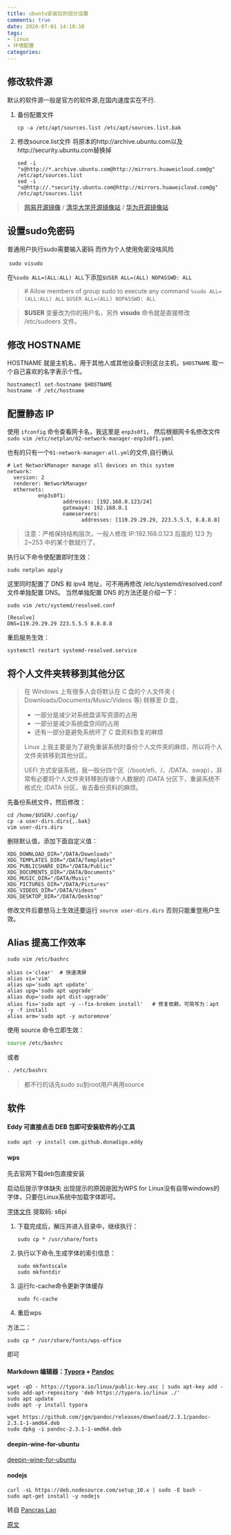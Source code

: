```yaml
---
title: ubuntu安装后的部分设置
comments: true
date: 2020-07-01 14:10:10
tags:
- linux
- 环境配置
categories:
---
```


## 修改软件源

默认的软件源一般是官方的软件源,在国内速度实在不行.

1. 备份配置文件

   ```
   cp -a /etc/apt/sources.list /etc/apt/sources.list.bak
   ```

2. 修改source.list文件 将原本的http://archive.ubuntu.com以及http://security.ubuntu.com替换掉

   ```  
   sed -i "s@http://*.archive.ubuntu.com@http://mirrors.huaweicloud.com@g"  /etc/apt/sources.list
   sed -i "s@http://.*security.ubuntu.com@http://mirrors.huaweicloud.com@g" /etc/apt/sources.list
   ```

> [网易开源镜像](https://mirrors.163.com/) /  [清华大学开源镜像站](https://mirrors.tuna.tsinghua.edu.cn/) / [华为开源镜像站](https://mirrors.huaweicloud.com/)



##  设置sudo免密码

普通用户执行sudo需要输入密码 而作为个人使用免密没啥风险

​	``` sudo visudo ```

在`%sudo ALL=(ALL:ALL) ALL`下添加`$USER ALL=(ALL) NOPASSWD: ALL`

> \# Allow members of group sudo to execute any command
> `%sudo ALL=(ALL:ALL) ALL`
> `$USER ALL=(ALL) NOPASSWD: ALL`

> **$USER** 变量改为你的用户名，另外 **visudo** 命令就是直接修改 /etc/sudoers 文件。



## 修改 HOSTNAME

HOSTNAME 就是主机名，用于其他人或其他设备识别这台主机，`$HOSTNAME` 取一个自己喜欢的名字表示个性。

```
hostnamectl set-hostname $HOSTNAME
hostname -F /etc/hostname
```



## 配置静态 IP

使用 `ifconfig` 命令查看网卡名，我这里是 `enp3s0f1`，
然后根据网卡名修改文件 `sudo vim /etc/netplan/02-network-manager-enp3s0f1.yaml` 

也有的只有一个`01-network-manager-all.yml`的文件,自行确认

```
# Let NetworkManager manage all devices on this system
network:
  version: 2
  renderer: NetworkManager
  ethernets:
          enp3s0f1:
                  addresses: [192.168.0.123/24]
                  gateway4: 192.168.0.1
                  nameservers:
                        addresses: [119.29.29.29, 223.5.5.5, 8.8.8.8]
```

> 注意：严格保持结构层次，一般人修改 IP:192.168.0.123 后面的 123 为 2~253 中的某个数就行了。



执行以下命令使配置即时生效：

```
sudo netplan apply
```

这里同时配置了 DNS 和 ipv4 地址，可不用再修改 /etc/systemd/resolved.conf 文件单独配置 DNS。 当然单独配置 DNS 的方法还是介绍一下：

`sudo vim /etc/systemd/resolved.conf`

```
[Resolve]
DNS=119.29.29.29 223.5.5.5 8.8.8.8
```

重启服务生效：

```
systemctl restart systemd-resolved.service
```



## 将个人文件夹转移到其他分区

> 在 Windows 上有很多人会将默认在 C 盘的个人文件夹 ( Downloads/Documents/Music/Videos 等) 转移至 D 盘，
>
> * 一部分是减少对系统盘读写资源的占用
> * 一部分是减少系统盘空间的占用
> * 还有一部分是避免系统坏了 C 盘资料恢复的麻烦
>
> Linux 上我主要是为了避免重装系统时备份个人文件夹的麻烦，所以将个人文件夹转移到其他分区。
>
> UEFI 方式安装系统，我一般分四个区（/boot/efi、/、/DATA、swap），非常有必要将个人文件夹转移到存储个人数据的 /DATA 分区下，重装系统不格式化 /DATA 分区，省去备份资料的麻烦。



先备份系统文件，然后修改：

```
cd /home/$USER/.config/
cp -a user-dirs.dirs{,.bak}
vim user-dirs.dirs
```

删除默认值，添加下面自定义值：

```
XDG_DOWNLOAD_DIR="/DATA/Downloads"
XDG_TEMPLATES_DIR="/DATA/Templates"
XDG_PUBLICSHARE_DIR="/DATA/Public"
XDG_DOCUMENTS_DIR="/DATA/Documents"
XDG_MUSIC_DIR="/DATA/Music"
XDG_PICTURES_DIR="/DATA/Pictures"
XDG_VIDEOS_DIR="/DATA/Videos"
XDG_DESKTOP_DIR="/DATA/Desktop"
```

修改文件后要想马上生效还要运行 `source user-dirs.dirs` 否则只能重登用户生效。



## Alias 提高工作效率

`sudo vim /etc/bashrc`

```
alias c='clear'  # 快速清屏
alias vi='vim'
alias up='sudo apt update'
alias upg='sudo apt upgrade'
alias dup='sudo apt dist-upgrade'
alias fix='sudo apt -y --fix-broken install'   # 修复依赖，可简写为：apt -y -f install
alias arm='sudo apt -y autoremove'
```

使用 source 命令立即生效：

```bash
source /etc/bashrc
```

或者

```bash
. /etc/bashrc
```

> 都不行的话先sudo su到root用户再用source



## 软件

#### Eddy 可直接点击 DEB 包即可安装软件的小工具

```
sudo apt -y install com.github.donadigo.eddy
```



#### wps

先去官网下载deb包直接安装

启动后提示字体缺失 出现提示的原因是因为WPS for Linux没有自带windows的字体，只要在Linux系统中加载字体即可。

[字体文件]( https://pan.baidu.com/s/1UgOF-xK3ygBp7S2mEVEJXg ) 提取码: s6pi

1. 下载完成后，解压并进入目录中，继续执行：

   ```
   sudo cp * /usr/share/fonts
   ```

2. 执行以下命令,生成字体的索引信息：

   ```
   sudo mkfontscale
   sudo mkfontdir
   ```

3. 运行fc-cache命令更新字体缓存

   ```
   sudo fc-cache
   ```

4. 重启wps



方法二：

```
sudo cp * /usr/share/fonts/wps-office 
```

即可



#### Markdown 编辑器：[Typora](https://typora.io/#linux) + [Pandoc](https://github.com/jgm/pandoc/releases/tag/2.3.1)

```
wget -qO - https://typora.io/linux/public-key.asc | sudo apt-key add -
sudo add-apt-repository 'deb https://typora.io/linux ./'
sudo apt update
sudo apt -y install typora

wget https://github.com/jgm/pandoc/releases/download/2.3.1/pandoc-2.3.1-1-amd64.deb
sudo dpkg -i pandoc-2.3.1-1-amd64.deb
```



#### deepin-wine-for-ubuntu

[deepin-wine-for-ubuntu](https://gitee.com/wszqkzqk/deepin-wine-for-ubuntu)



#### nodejs

```
curl -sL https://deb.nodesource.com/setup_10.x | sudo -E bash -
sudo apt-get install -y nodejs
```





转自 [Pancras Lao](https://me.csdn.net/laopengcheng) 

[原文](https://blog.csdn.net/laopengcheng/article/details/82861760)

